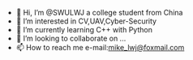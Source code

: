 - 👋 Hi, I’m @SWULWJ a college student from China
- 👀 I’m interested in CV,UAV,Cyber-Security
- 🌱 I’m currently learning C++ with Python
- 💞️ I’m looking to collaborate on ...
- 📫 How to reach me e-mail:mike_lwj@foxmail.com

<!---
SWULWJ/SWULWJ is a ✨ special ✨ repository because its `README.md` (this file) appears on your GitHub profile.
You can click the Preview link to take a look at your changes.
--->
